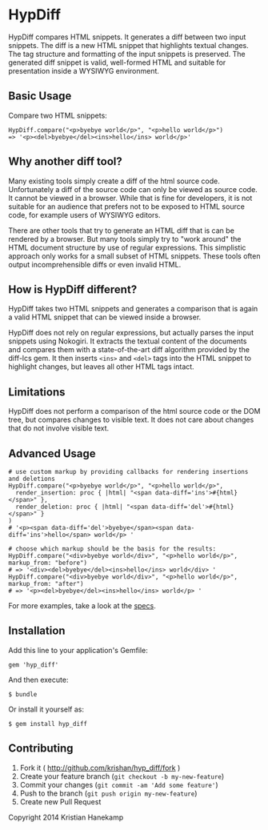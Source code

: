 # HypDiff

HypDiff compares HTML snippets. It generates a diff between two input snippets. The diff is a new HTML snippet that highlights textual changes. The tag structure and formatting of the input snippets is preserved. The generated diff snippet is valid, well-formed HTML and suitable for presentation inside a WYSIWYG environment.

## Basic Usage

Compare two HTML snippets:

    HypDiff.compare("<p>byebye world</p>", "<p>hello world</p>")
    => '<p><del>byebye</del><ins>hello</ins> world</p>'

## Why another diff tool?

Many existing tools simply create a diff of the html source code. Unfortunately a diff of the source code can only be viewed as source code. It cannot be viewed in a browser. While that is fine for developers, it is not suitable for an audience that prefers not to be exposed to HTML source code, for example users of WYSIWYG editors.

There are other tools that try to generate an HTML diff that is can be rendered by a browser. But many tools simply try to "work around" the HTML document structure by use of regular expressions. This simplistic approach only works for a small subset of HTML snippets. These tools often output incomprehensible diffs or even invalid HTML.

## How is HypDiff different?

HypDiff takes two HTML snippets and generates a comparison that is again a valid HTML snippet that can be viewed inside a browser.

HypDiff does not rely on regular expressions, but actually parses the input snippets using Nokogiri. It extracts the textual content of the documents and compares them with a state-of-the-art diff algorithm provided by the diff-lcs gem. It then inserts `<ins>` and `<del>` tags into the HTML snippet to highlight changes, but leaves all other HTML tags intact.

## Limitations

HypDiff does not perform a comparison of the html source code or the DOM tree, but compares changes to visible text. It does not care about changes that do not involve visible text.

## Advanced Usage

    # use custom markup by providing callbacks for rendering insertions and deletions
    HypDiff.compare("<p>byebye world</p>", "<p>hello world</p>",
      render_insertion: proc { |html| "<span data-diff='ins'>#{html}</span>" },
      render_deletion: proc { |html| "<span data-diff='del'>#{html}</span>" }
    )
    # '<p><span data-diff='del'>byebye</span><span data-diff='ins'>hello</span> world</p> '

    # choose which markup should be the basis for the results:
    HypDiff.compare("<div>byebye world</div>", "<p>hello world</p>", markup_from: "before")
    # => '<div><del>byebye</del><ins>hello</ins> world</div> '
    HypDiff.compare("<div>byebye world</div>", "<p>hello world</p>", markup_from: "after")
    # => '<p><del>byebye</del><ins>hello</ins> world</p> '

For more examples, take a look at the [specs](https://github.com/krishan/hyp_diff/blob/master/spec/hyp_diff_spec.rb).

## Installation

Add this line to your application's Gemfile:

    gem 'hyp_diff'

And then execute:

    $ bundle

Or install it yourself as:

    $ gem install hyp_diff

## Contributing

1. Fork it ( http://github.com/krishan/hyp_diff/fork )
2. Create your feature branch (`git checkout -b my-new-feature`)
3. Commit your changes (`git commit -am 'Add some feature'`)
4. Push to the branch (`git push origin my-new-feature`)
5. Create new Pull Request

Copyright 2014 Kristian Hanekamp
